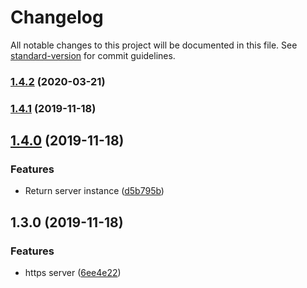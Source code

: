 # Changelog

All notable changes to this project will be documented in this file. See [standard-version](https://github.com/conventional-changelog/standard-version) for commit guidelines.

### [1.4.2](https://github.com/gospime/server-launch/compare/v1.4.1...v1.4.2) (2020-03-21)

### [1.4.1](https://github.com/gospime/server-launch/compare/v1.4.0...v1.4.1) (2019-11-18)

## [1.4.0](https://github.com/gospime/server-launch/compare/v1.3.0...v1.4.0) (2019-11-18)


### Features

* Return server instance ([d5b795b](https://github.com/gospime/server-launch/commit/d5b795be72229f25ee5907c952b9889d55773ee0))

## 1.3.0 (2019-11-18)


### Features

* https server ([6ee4e22](https://github.com/gospime/server-launch/commit/6ee4e22e8a6c9faa29700546cd5ce01acc635948))
